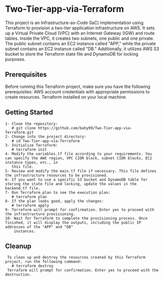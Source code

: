 # Two-Tier-app-via-Terraform
This project is an Infrastructure-as-Code (IaC) implementation using Terraform to provision a two-tier application infrastructure on AWS. It sets up a Virtual Private Cloud (VPC) with an Internet Gateway (IGW) and route tables. Inside the VPC, it creates two subnets, one public and one private. The public subnet contains an EC2 instance called "APP," while the private subnet contains an EC2 instance called "DB." Additionally, it utilizes AWS S3 bucket to store the Terraform state file and DynamoDB for locking purposes.
## Prerequisites
Before running this Terraform project, make sure you have the following prerequisites:
AWS account credentials with appropriate permissions to create resources.
Terraform installed on your local machine. 
## Getting Started
    1- Clone the repository:
       # git clone https://github.com/bahy99/Two-Tier-app-via-Terraform.git
    2- Change into the project directory:
       # cd Two-Tier-app-via-Terraform
    3- Initialize Terraform:
       # terraform init
    4- Modify the variables.tf file according to your requirements. You can specify the AWS region, VPC CIDR block, subnet CIDR blocks, EC2 instance types, etc., in 
       this file.
    5- Review and modify the main.tf file if necessary. This file defines the infrastructure resources to be provisioned.
    6- If you want to use a specific S3 bucket and DynamoDB table for storing the state file and locking, update the values in the backend.tf file.
    7- Run Terraform plan to see the execution plan:   
       # terraform plan
    8- If the plan looks good, apply the changes:
       # terraform apply
    9- Terraform will prompt for confirmation. Enter yes to proceed with the infrastructure provisioning.
    10- Wait for Terraform to complete the provisioning process. Once finished, it will display the outputs, including the public IP addresses of the "APP" and "DB" 
        instances.
## Cleanup
     To clean up and destroy the resources created by this Terraform project, run the following command:
       # terraform destroy
     Terraform will prompt for confirmation. Enter yes to proceed with the destruction.  
